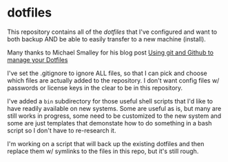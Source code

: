 dotfiles
========

This repository contains all of the _dotfiles_ that I've configured and want to
both backup AND be able to easily transfer to a new machine (install).

Many thanks to Michael Smalley for his blog post [Using git and Github to manage your Dotfiles][manageDotfiles]

[manageDotfiles]: <http://blog.smalleycreative.com/tutorials/using-git-and-github-to-manage-your-dotfiles/>

I've set the .gitignore to ignore ALL files, so that I can pick and choose which files are actually
added to the repository. I don't want config files w/ passwords or license keys in the clear to be
in this repository.

I've added a `bin` subdirectory for those useful shell scripts that I'd like to have readily available on new systems. Some are useful as is, but many are still works in progress, some need to be customized to the new system and some are just templates that demonstate how to do something in a bash script so I don't have to re-research it.

I'm working on a script that will back up the existing dotfiles and then replace them w/ symlinks to the files in this repo, but it's still rough.
